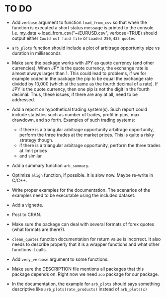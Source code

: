 # TO DO

- Add `verbose` argument to function `load_from_csv` so that when the function is executed
a short status message is printed to the console. I.e. 
    my_data <-load_from_csv("~/EURUSD.csv", verbose=TRUE)
should output either `Could not find file` or `Loaded 250,435 quotes`

- `arb_plots` function should include a plot of arbitrage opportunity size vs 
duration in milliseconds

- Make sure the package works with JPY as quote currency (and other currencies).
When JPY is the quote currency, the exchange rate is almost always larger than 1.
This could lead to problems, if we for example coded in the package the pip to be equal
the exchange rate divided by 10,000 (which si the same as the fourth decimal of a rate). 
If JPY is the quote currency, then one pip is not the digit in the fourth decimal.
Thus, these issues, if there are any at all, need to be addressed.

- Add a report on hypothetical trading system(s). Such report could include statistics
such as number of trades, profit in pips, max. drawdown, and so forth. Examples
of such trading systems:
    - if there is a triangular arbitrage opportunity arbitrage opportunity, perform the three trades
at the market prices. This is quite a risky strategy though.
    - if there is a triangular arbitrage opportunity, perform the three trades at limit prices
    - and similar

- Add a summary function `arb_summary`.

- Optimize `align` function, if possible. It is slow now. Maybe re-write in C/C++.

- Write proper examples for the documentation. The scenarios of the examples need to be
executable using the included dataset.

- Add a vignette.

- Post to CRAN.

- Make sure the package can deal with several formats of forex quotes (what formats are there?).

- `clean_quotes` function documentation for return value is incorrect. It also needs
to describe properly that it is a wrapper functions and what other functions it calls.

- Add `very_verbose` argument to some functions.

- Make sure the DESCRIPTION file mentions all packages that this package depends on. 
Right now we need `zoo` package for our package.

- In the documentation, the example for `arb_plots` should says something descriptive
like `arb_plots(rate_products)` instead of `arb_plots(x)`

